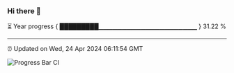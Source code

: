 ### Hi there 👋

⏳ Year progress { █████████▁▁▁▁▁▁▁▁▁▁▁▁▁▁▁▁▁▁▁▁▁ } 31.22 %

---

⏰ Updated on Wed, 24 Apr 2024 06:11:54 GMT

![Progress Bar CI](https://github.com/Shyam-Makwana/GitHub-Actions-Demo/workflows/Progress%20Bar%20CI/badge.svg)
